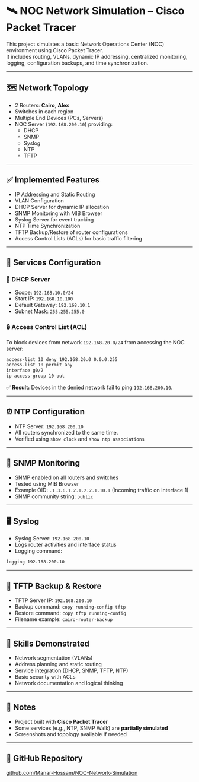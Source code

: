 
# 🛰️ NOC Network Simulation – Cisco Packet Tracer

This project simulates a basic Network Operations Center (NOC) environment using Cisco Packet Tracer.  
It includes routing, VLANs, dynamic IP addressing, centralized monitoring, logging, configuration backups, and time synchronization.

---

## 🗺️ Network Topology

- 2 Routers: **Cairo**, **Alex**
- Switches in each region
- Multiple End Devices (PCs, Servers)
- NOC Server (`192.168.200.10`) providing:
  - DHCP
  - SNMP
  - Syslog
  - NTP
  - TFTP

---

## ✅ Implemented Features

- IP Addressing and Static Routing
- VLAN Configuration
- DHCP Server for dynamic IP allocation
- SNMP Monitoring with MIB Browser
- Syslog Server for event tracking
- NTP Time Synchronization
- TFTP Backup/Restore of router configurations
- Access Control Lists (ACLs) for basic traffic filtering

---

## 🔧 Services Configuration

### 📡 DHCP Server

- Scope: `192.168.10.0/24`
- Start IP: `192.168.10.100`
- Default Gateway: `192.168.10.1`
- Subnet Mask: `255.255.255.0`

### 🔒 Access Control List (ACL)

To block devices from network `192.168.20.0/24` from accessing the NOC server:

```bash
access-list 10 deny 192.168.20.0 0.0.0.255  
access-list 10 permit any  
interface g0/2  
ip access-group 10 out  
```

✅ **Result:** Devices in the denied network fail to ping `192.168.200.10`.

---

## ⏰ NTP Configuration

- NTP Server: `192.168.200.10`
- All routers synchronized to the same time.
- Verified using `show clock` and `show ntp associations`

---

## 🧪 SNMP Monitoring

- SNMP enabled on all routers and switches
- Tested using MIB Browser
- Example OID: `.1.3.6.1.2.1.2.2.1.10.1` (Incoming traffic on Interface 1)
- SNMP community string: `public`

---

## 🖥️ Syslog

- Syslog Server: `192.168.200.10`
- Logs router activities and interface status
- Logging command:  
```bash
logging 192.168.200.10
```

---

## 🔁 TFTP Backup & Restore

- TFTP Server IP: `192.168.200.10`
- Backup command: `copy running-config tftp`
- Restore command: `copy tftp running-config`
- Filename example: `cairo-router-backup`

---

## 🧠 Skills Demonstrated

- Network segmentation (VLANs)
- Address planning and static routing
- Service integration (DHCP, SNMP, TFTP, NTP)
- Basic security with ACLs
- Network documentation and logical thinking

---

## 📌 Notes

- Project built with **Cisco Packet Tracer**
- Some services (e.g., NTP, SNMP Walk) are **partially simulated**
- Screenshots and topology available if needed

---

## 🔗 GitHub Repository

[github.com/Manar-Hossam/NOC-Network-Simulation](https://github.com/Manar-Hossam/NOC-Network-Simulation)
